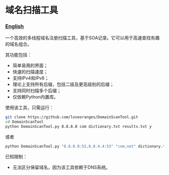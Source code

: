 # 域名扫描工具
###  <p><b><a href="README.md">English</a></b></p>
一个高效的多线程域名注册扫描工具，基于SOA记录。它可以用于高速查找有趣的域名组合。

其功能包括：

- 简单易用的界面；
- 快速的扫描速度；
- 支持IPv4和IPv6；
- 理论上支持所有后缀，包括二级及更高级别的后缀；
- 支持同时扫描多个后缀；
- 仅依赖Python内置库。

使用该工具，只需运行：

```bash
git clone https://github.com/loveoranges/DomainScanTool.git
cd DomainScanTool
python DomainScanTool.py 8.8.8.8 com dictionary.txt results.txt y
```
或者 
```bash
python DomainScanTool.py "8.8.8.8:53,8.8.4.4:53" "com,net" dictionary.txt results.txt y
```

已知限制：

- 无法区分保留域名，因为该工具依赖于DNS系统。